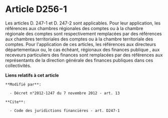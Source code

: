# Article D256-1

Les articles D. 247-1 et D. 247-2 sont applicables. Pour leur application, les références aux chambres régionales des comptes
ou à la chambre régionale des comptes sont respectivement remplacées par des références aux chambres territoriales des
comptes ou à la chambre territoriale des comptes. Pour l'application de ces articles, les références aux   directeurs
départementaux ou, le cas échéant, régionaux des finances publique , aux receveurs particuliers des finances sont remplacées
par des références aux représentants de la direction générale des finances publiques dans ces collectivités.

**Liens relatifs à cet article**

	**Modifié par**:

	  - Décret n°2012-1247 du 7 novembre 2012 - art. 13

	**Cite**:

	  - Code des juridictions financières - art. D247-1
